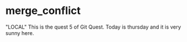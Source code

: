# merge_conflict

"LOCAL"
This is the quest 5 of Git Quest.
Today is thursday and it is very sunny here.
